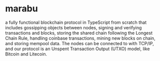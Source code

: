 # marabu

a fully functional blockchain protocol in TypeScript from scratch that includes gossipping objects between nodes, signing and verifying transactions and blocks, storing the shared chain following the Longest Chain Rule, handling coinbase transactions, mining new blocks on chain, and storing mempool data. The nodes can be connected to with TCP/IP, and our protocol is an Unspent Transaction Output (UTXO) model, like Bitcoin and Litecoin.
